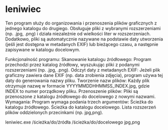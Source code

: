 # leniwiec
Ten program służy do organizowania i przenoszenia plików graficznych z jednego katalogu do drugiego. Obsługuje pliki z wybranymi rozszerzeniami (np. .jpg, .png) i działa niezależnie od wielkości liter w rozszerzeniach. Dodatkowo, pliki są automatycznie nazywane na podstawie daty utworzenia (jeśli jest dostępna w metadanych EXIF) lub bieżącego czasu, a następnie zapisywane w katalogu docelowym.

Funkcjonalność programu:
Skanowanie katalogu źródłowego: Program przechodzi przez katalog źródłowy, wyszukując pliki z podanymi rozszerzeniami (np. .jpg, .png).
Odczyt daty z metadanych EXIF: Jeżeli plik graficzny zawiera dane EXIF (np. data zrobienia zdjęcia), program używa tej daty do generowania nazwy pliku.
Tworzenie nazw plików: Każdy plik otrzymuje nazwę w formacie YYYYMMDDHHMMSS_INDEX.jpg, gdzie INDEX to numer porządkowy pliku.
Przenoszenie plików: Pliki są przenoszone z katalogu źródłowego do docelowego z nowymi nazwami.
Wymagania:
Program wymaga podania trzech argumentów:
Ścieżka do katalogu źródłowego.
Ścieżka do katalogu docelowego.
Lista rozszerzeń plików oddzielonych przecinkami (np. jpg,png).

leniwiec.exe /ścieżka/do/źródła /ścieżka/do/docelowego jpg,png
